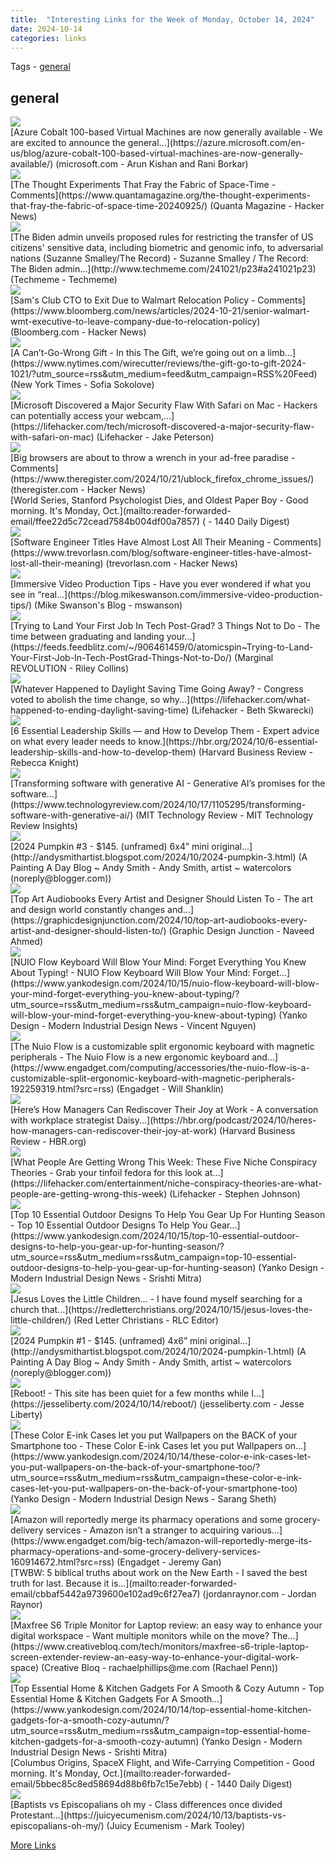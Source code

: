 ```yaml
---
title:  "Interesting Links for the Week of Monday, October 14, 2024"
date: 2024-10-14
categories: links
---
```


Tags  - [general](#general)


## general
<div class="link-content"><img src='https://azurecomcdn.azureedge.net/cvt-7d64a6ad74031547d52bb8966c6b97369c40657ae8f5970a88b66ebda92d90a2/images/shared/social/azure-icon-250x250.png' class="link-image"/>
<div class="link-text" markdown="1">
  [Azure Cobalt 100-based Virtual Machines are now generally available - We are excited to announce the general...](https://azure.microsoft.com/en-us/blog/azure-cobalt-100-based-virtual-machines-are-now-generally-available/) (microsoft.com - Arun Kishan and Rani Borkar)
</div>
</div>
<div class="link-content"><img src='https://news.ycombinator.com/y18.svg' class="link-image"/>
<div class="link-text" markdown="1">
  [The Thought Experiments That Fray the Fabric of Space-Time - Comments](https://www.quantamagazine.org/the-thought-experiments-that-fray-the-fabric-of-space-time-20240925/) (Quanta Magazine - Hacker News)
</div>
</div>
<div class="link-content"><img src='http://www.techmeme.com/241021/i23.jpg' class="link-image"/>
<div class="link-text" markdown="1">
  [The Biden admin unveils proposed rules for restricting the transfer of US citizens' sensitive data, including biometric and genomic info, to adversarial nations (Suzanne Smalley/The Record) -   Suzanne Smalley / The Record: The Biden admin...](http://www.techmeme.com/241021/p23#a241021p23) (Techmeme - Techmeme)
</div>
</div>
<div class="link-content"><img src='https://news.ycombinator.com/y18.svg' class="link-image"/>
<div class="link-text" markdown="1">
  [Sam's Club CTO to Exit Due to Walmart Relocation Policy - Comments](https://www.bloomberg.com/news/articles/2024-10-21/senior-walmart-wmt-executive-to-leave-company-due-to-relocation-policy) (Bloomberg.com - Hacker News)
</div>
</div>
<div class="link-content"><img src='https://cdn.thewirecutter.com/wp-content/media/2024/10/241017-The-Gift-Top-Art-fallback.jpg?auto=webp&amp;quality=60&amp;width=630' class="link-image"/>
<div class="link-text" markdown="1">
  [A Can’t-Go-Wrong Gift -   In this The Gift, we’re going out on a limb...](https://www.nytimes.com/wirecutter/reviews/the-gift-go-to-gift-2024-1021/?utm_source=rss&utm_medium=feed&utm_campaign=RSS%20Feed) (New York Times - Sofia Sokolove)
</div>
</div>
<div class="link-content"><img src='https://lifehacker.com/imagery/articles/01JAQP6B8WBSDXSDWN54FH9PKD/hero-image.jpg' class="link-image"/>
<div class="link-text" markdown="1">
  [Microsoft Discovered a Major Security Flaw With Safari on Mac - Hackers can potentially access your webcam,...](https://lifehacker.com/tech/microsoft-discovered-a-major-security-flaw-with-safari-on-mac) (Lifehacker - Jake Peterson)
</div>
</div>
<div class="link-content"><img src='https://news.ycombinator.com/y18.svg' class="link-image"/>
<div class="link-text" markdown="1">
  [Big browsers are about to throw a wrench in your ad-free paradise - Comments](https://www.theregister.com/2024/10/21/ublock_firefox_chrome_issues/) (theregister.com - Hacker News)
</div>
</div>
<div class="link-content"><div class="link-text" markdown="1">
  [World Series, Stanford Psychologist Dies, and Oldest Paper Boy - Good morning. It's Monday, Oct.](mailto:reader-forwarded-email/ffee22d5c72cead7584b004df00a7857) ( - 1440 Daily Digest)
</div>
</div>
<div class="link-content"><img src='https://news.ycombinator.com/y18.svg' class="link-image"/>
<div class="link-text" markdown="1">
  [Software Engineer Titles Have Almost Lost All Their Meaning - Comments](https://www.trevorlasn.com/blog/software-engineer-titles-have-almost-lost-all-their-meaning) (trevorlasn.com - Hacker News)
</div>
</div>
<div class="link-content"><img src='https://blog.mikeswanson.com/wp-content/uploads/2024/04/MikeIcon-150x150.png' class="link-image"/>
<div class="link-text" markdown="1">
  [Immersive Video Production Tips - Have you ever wondered if what you see in “real...](https://blog.mikeswanson.com/immersive-video-production-tips/) (Mike Swanson's Blog - mswanson)
</div>
</div>
<div class="link-content"><img src='https://spin.atomicobject.com/wp-content/uploads/user-testing-JillDeVriesPhotography-AO2022-150-1-1-scaled.jpg' class="link-image"/>
<div class="link-text" markdown="1">
  [Trying to Land Your First Job In Tech Post-Grad? 3 Things Not to Do - The time between graduating and landing your...](https://feeds.feedblitz.com/~/906461459/0/atomicspin~Trying-to-Land-Your-First-Job-In-Tech-PostGrad-Things-Not-to-Do/) (Marginal REVOLUTION - Riley Collins)
</div>
</div>
<div class="link-content"><img src='https://lifehacker.com/imagery/articles/01HF2HDEP9RF9N7K9PWKXF57P8/hero-image.jpg' class="link-image"/>
<div class="link-text" markdown="1">
  [Whatever Happened to Daylight Saving Time Going Away? - Congress voted to abolish the time change, so why...](https://lifehacker.com/what-happened-to-ending-daylight-saving-time) (Lifehacker - Beth Skwarecki)
</div>
</div>
<div class="link-content"><img src='https://hbr.org/favicon.ico' class="link-image"/>
<div class="link-text" markdown="1">
  [6 Essential Leadership Skills — and How to Develop Them - Expert advice on what every leader needs to know.](https://hbr.org/2024/10/6-essential-leadership-skills-and-how-to-develop-them) (Harvard Business Review - Rebecca Knight)
</div>
</div>
<div class="link-content"><img src='https://www.technologyreview.com/static/media/favicon.1cfcdb44759a0f93ddf5feb5405dd4cc.ico' class="link-image"/>
<div class="link-text" markdown="1">
  [Transforming software with generative AI - Generative AI’s promises for the software...](https://www.technologyreview.com/2024/10/17/1105295/transforming-software-with-generative-ai/) (MIT Technology Review - MIT Technology Review Insights)
</div>
</div>
<div class="link-content"><img src='https://blogger.googleusercontent.com/img/b/R29vZ2xl/AVvXsEjw4rXDQ3bmjFMyrd2p3TzlGjnW-rXciKsixyTQ9rgK4cSTrF0kgmPoKIep2tUQtFpW4FYkBc8NGFid1xCdQ1IKZX-wfHnhwi603ib5HwFj_G9qif3cH-4a2Wg04g2DbwpZFnyhgr6Vj1GMovKew5ZQKj_IWds1pZTifZYKf8gkL_XhzwaiynacHRIss-A/w400-h264/FullSizeRender.jpeg' class="link-image"/>
<div class="link-text" markdown="1">
  [2024 Pumpkin #3 - $145. (unframed) 6x4” mini original...](http://andysmithartist.blogspot.com/2024/10/2024-pumpkin-3.html) (A Painting A Day Blog ~ Andy Smith - Andy Smith, artist ~ watercolors (noreply@blogger.com))
</div>
</div>
<div class="link-content"><img src='https://graphicdesignjunction.com/wp-content/uploads/2024/10/girl_listing_audiobooks.jpg' class="link-image"/>
<div class="link-text" markdown="1">
  [Top Art Audiobooks Every Artist and Designer Should Listen To - The art and design world constantly changes and...](https://graphicdesignjunction.com/2024/10/top-art-audiobooks-every-artist-and-designer-should-listen-to/) (Graphic Design Junction - Naveed Ahmed)
</div>
</div>
<div class="link-content"><img src='https://www.yankodesign.com/images/design_news/2024/10/nuio-flow-keyboard-will-blow-your-mind-forget-everything-you-knew-about-typing/NUIO-Flow-Keyboard-1.jpg' class="link-image"/>
<div class="link-text" markdown="1">
  [NUIO Flow Keyboard Will Blow Your Mind: Forget Everything You Knew About Typing! - NUIO Flow Keyboard Will Blow Your Mind: Forget...](https://www.yankodesign.com/2024/10/15/nuio-flow-keyboard-will-blow-your-mind-forget-everything-you-knew-about-typing/?utm_source=rss&utm_medium=rss&utm_campaign=nuio-flow-keyboard-will-blow-your-mind-forget-everything-you-knew-about-typing) (Yanko Design - Modern Industrial Design News - Vincent Nguyen)
</div>
</div>
<div class="link-content"><img src='https://s.yimg.com/kw/assets/favicon-160x160.png' class="link-image"/>
<div class="link-text" markdown="1">
  [The Nuio Flow is a customizable split ergonomic keyboard with magnetic peripherals - The Nuio Flow is a new ergonomic keyboard and...](https://www.engadget.com/computing/accessories/the-nuio-flow-is-a-customizable-split-ergonomic-keyboard-with-magnetic-peripherals-192259319.html?src=rss) (Engadget - Will Shanklin)
</div>
</div>
<div class="link-content"><img src='https://hbr.org/favicon.ico' class="link-image"/>
<div class="link-text" markdown="1">
  [Here’s How Managers Can Rediscover Their Joy at Work - A conversation with workplace strategist Daisy...](https://hbr.org/podcast/2024/10/heres-how-managers-can-rediscover-their-joy-at-work) (Harvard Business Review - HBR.org)
</div>
</div>
<div class="link-content"><img src='https://lifehacker.com/imagery/articles/01JA6D0BZDT3N4Z80Q8RBZMP91/hero-image.jpg' class="link-image"/>
<div class="link-text" markdown="1">
  [What People Are Getting Wrong This Week: These Five Niche Conspiracy Theories - Grab your tinfoil fedora for this look at...](https://lifehacker.com/entertainment/niche-conspiracy-theories-are-what-people-are-getting-wrong-this-week) (Lifehacker - Stephen Johnson)
</div>
</div>
<div class="link-content"><img src='https://www.yankodesign.com/images/design_news/2024/10/outdoor-designs-for-hunting-season/top_10_outdoor_designs_hunting_season_yanko_design_01.jpg' class="link-image"/>
<div class="link-text" markdown="1">
  [Top 10 Essential Outdoor Designs To Help You Gear Up For Hunting Season - Top 10 Essential Outdoor Designs To Help You Gear...](https://www.yankodesign.com/2024/10/15/top-10-essential-outdoor-designs-to-help-you-gear-up-for-hunting-season/?utm_source=rss&utm_medium=rss&utm_campaign=top-10-essential-outdoor-designs-to-help-you-gear-up-for-hunting-season) (Yanko Design - Modern Industrial Design News - Srishti Mitra)
</div>
</div>
<div class="link-content"><img src='https://redletterchristians.org/wp-content/uploads/2024/10/October-15-jesus-loves-the-little-children.jpg' class="link-image"/>
<div class="link-text" markdown="1">
  [Jesus Loves the Little Children… - I have found myself searching for a church that...](https://redletterchristians.org/2024/10/15/jesus-loves-the-little-children/) (Red Letter Christians - RLC Editor)
</div>
</div>
<div class="link-content"><img src='https://blogger.googleusercontent.com/img/b/R29vZ2xl/AVvXsEjKUAEoq_s4I09x8_UTxS2jV0M2Z-GRYkKTquYtBlVyyw9Ldg0IPhHocy3Fse7JP56oVlO6btZpos9aTKwV02cye7qShtaiaEfUMxAtP5Mbacff4CL5MtBnkDMyeoufUlSFehI3wJZyeHvtPTivk3vxUboCxYwZqrbuDd3XWc3v_p3MxDF-yphyphenhyphenQfrRBdc/s72-w264-h400-c/thumbnail_FullSizeRender.jpg' class="link-image"/>
<div class="link-text" markdown="1">
  [2024 Pumpkin #1 - $145. (unframed) 4x6” mini original...](http://andysmithartist.blogspot.com/2024/10/2024-pumpkin-1.html) (A Painting A Day Blog ~ Andy Smith - Andy Smith, artist ~ watercolors (noreply@blogger.com))
</div>
</div>
<div class="link-content"><img src='https://i0.wp.com/jesseliberty.com/wp-content/uploads/2016/05/Jesse.png?fit=174%2C159&ssl=1' class="link-image"/>
<div class="link-text" markdown="1">
  [Reboot! - This site has been quiet for a few months while I...](https://jesseliberty.com/2024/10/14/reboot/) (jesseliberty.com - Jesse Liberty)
</div>
</div>
<div class="link-content"><img src='https://www.yankodesign.com/images/design_news/2024/10/these-color-eink-cases-let-you-put-wallpapers-on-the-back-of-your-smartphone-too/reinkstone_eink_phone_case_1.jpg' class="link-image"/>
<div class="link-text" markdown="1">
  [These Color E-ink Cases let you put Wallpapers on the BACK of your Smartphone too - These Color E-ink Cases let you put Wallpapers on...](https://www.yankodesign.com/2024/10/14/these-color-e-ink-cases-let-you-put-wallpapers-on-the-back-of-your-smartphone-too/?utm_source=rss&utm_medium=rss&utm_campaign=these-color-e-ink-cases-let-you-put-wallpapers-on-the-back-of-your-smartphone-too) (Yanko Design - Modern Industrial Design News - Sarang Sheth)
</div>
</div>
<div class="link-content"><img src='https://s.yimg.com/kw/assets/favicon-160x160.png' class="link-image"/>
<div class="link-text" markdown="1">
  [Amazon will reportedly merge its pharmacy operations and some grocery-delivery services - Amazon isn’t a stranger to acquiring various...](https://www.engadget.com/big-tech/amazon-will-reportedly-merge-its-pharmacy-operations-and-some-grocery-delivery-services-160914672.html?src=rss) (Engadget - Jeremy Gan)
</div>
</div>
<div class="link-content"><div class="link-text" markdown="1">
  [TWBW: 5 biblical truths about work on the New Earth - I saved the best truth for last. Because it is...](mailto:reader-forwarded-email/cbbaf5442a9739600e102ad9c6f27ea7) (jordanraynor.com - Jordan Raynor)
</div>
</div>
<div class="link-content"><img src='https://cdn.mos.cms.futurecdn.net/C5JjTbKrSqGrUaYHqFk6Wn.jpg' class="link-image"/>
<div class="link-text" markdown="1">
  [Maxfree S6 Triple Monitor for Laptop review: an easy way to enhance your digital workspace - Want multiple monitors while on the move? The...](https://www.creativebloq.com/tech/monitors/maxfree-s6-triple-laptop-screen-extender-review-an-easy-way-to-enhance-your-digital-work-space) (Creative Bloq - rachaelphillips@me.com (Rachael Penn))
</div>
</div>
<div class="link-content"><img src='https://www.yankodesign.com/images/design_news/2024/10/essential-gadgets-for-fall-season-draft/top_10_gadgets_fall_yanko_design_01.jpg' class="link-image"/>
<div class="link-text" markdown="1">
  [Top Essential Home & Kitchen Gadgets For A Smooth & Cozy Autumn - Top Essential Home & Kitchen Gadgets For A Smooth...](https://www.yankodesign.com/2024/10/14/top-essential-home-kitchen-gadgets-for-a-smooth-cozy-autumn/?utm_source=rss&utm_medium=rss&utm_campaign=top-essential-home-kitchen-gadgets-for-a-smooth-cozy-autumn) (Yanko Design - Modern Industrial Design News - Srishti Mitra)
</div>
</div>
<div class="link-content"><div class="link-text" markdown="1">
  [Columbus Origins, SpaceX Flight, and Wife-Carrying Competition - Good morning. It's Monday, Oct.](mailto:reader-forwarded-email/5bbec85c8ed58694d88b6fb7c15e7ebb) ( - 1440 Daily Digest)
</div>
</div>
<div class="link-content"><img src='https://juicyecumenism.com/wp-content/uploads/logo-header.png' class="link-image"/>
<div class="link-text" markdown="1">
  [Baptists vs Episcopalians oh my -  Class differences once divided Protestant...](https://juicyecumenism.com/2024/10/13/baptists-vs-episcopalians-oh-my/) (Juicy Ecumenism - Mark Tooley)
</div>
</div>

[More Links](/links)
